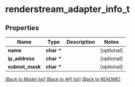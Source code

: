 # renderstream_adapter_info_t

## Properties
Name | Type | Description | Notes
------------ | ------------- | ------------- | -------------
**name** | **char \*** |  | [optional] 
**ip_address** | **char \*** |  | [optional] 
**subnet_mask** | **char \*** |  | [optional] 

[[Back to Model list]](../README.md#documentation-for-models) [[Back to API list]](../README.md#documentation-for-api-endpoints) [[Back to README]](../README.md)


